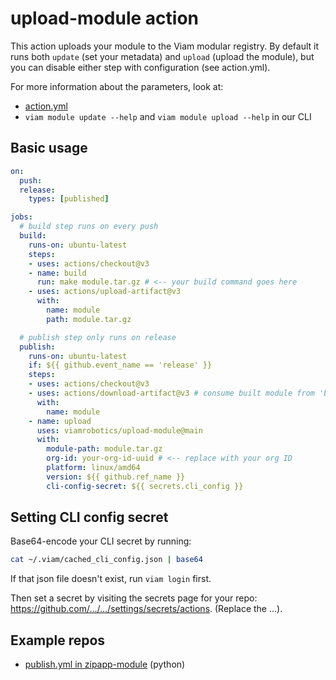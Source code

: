 # upload-module action

This action uploads your module to the Viam modular registry. By default it runs both `update` (set your metadata) and `upload` (upload the module), but you can disable either step with configuration (see action.yml).

For more information about the parameters, look at:
- [action.yml](./action.yml)
- `viam module update --help` and `viam module upload --help` in our CLI

## Basic usage

```yml
on:
  push:
  release:
    types: [published]

jobs:
  # build step runs on every push
  build:
    runs-on: ubuntu-latest
    steps:
    - uses: actions/checkout@v3
    - name: build
      run: make module.tar.gz # <-- your build command goes here
    - uses: actions/upload-artifact@v3
      with:
        name: module
        path: module.tar.gz

  # publish step only runs on release
  publish:
    runs-on: ubuntu-latest
    if: ${{ github.event_name == 'release' }}
    steps:
    - uses: actions/checkout@v3
    - uses: actions/download-artifact@v3 # consume built module from 'build' job
      with:
        name: module
    - name: upload
      uses: viamrobotics/upload-module@main
      with:
        module-path: module.tar.gz
        org-id: your-org-id-uuid # <-- replace with your org ID
        platform: linux/amd64
        version: ${{ github.ref_name }}
        cli-config-secret: ${{ secrets.cli_config }}
```

## Setting CLI config secret

Base64-encode your CLI secret by running:

```sh
cat ~/.viam/cached_cli_config.json | base64
```

If that json file doesn't exist, run `viam login` first.

Then set a secret by visiting the secrets page for your repo: https://github.com/.../.../settings/secrets/actions. (Replace the ...).

## Example repos

- [publish.yml in zipapp-module](https://github.com/viamrobotics/zipapp-module/blob/main/.github/workflows/publish.yml) (python)
